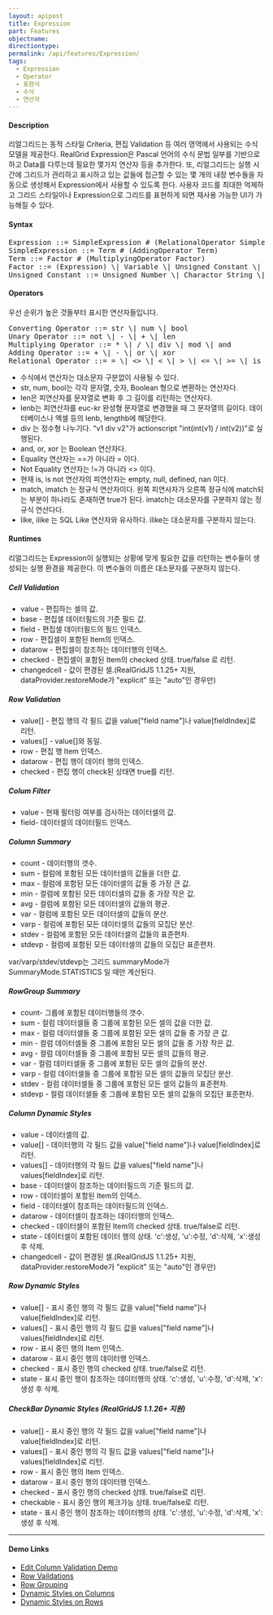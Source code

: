 ```yaml
---
layout: apipost
title: Expression
part: Features
objectname: 
directiontype: 
permalink: /api/features/Expression/
tags:
  - Expression
  - Operator
  - 표현식
  - 수식
  - 연산자
---
```


#### Description

리얼그리드는 동적 스타일 Criteria, 편집 Validation 등 여러 영역에서 사용되는 수식 모델을 제공한다. RealGrid Expression은 Pascal 언어의 수식 문법 일부를 기반으로 하고 Data를 다루는데 필요한 몇가지 연산자 등을 추가한다. 또, 리얼그리드는 실행 시간에 그리드가 관리하고 표시하고 있는 값들에 접근할 수 있는 몇 개의 내장 변수들을 자동으로 생성해서 Expression에서 사용할 수 있도록 한다.
사용자 코드를 최대한 억제하고 그리드 스타일이나 Expression으로 그리드를 표현하게 되면 재사용 가능한 UI가 가능해질 수 있다.

#### Syntax

<pre class="prettyprint">
Expression ::= SimpleExpression # (RelationalOperator SimpleExpression)
SimpleExpression ::= Term # (AddingOperator Term)
Term ::= Factor # (MultiplyingOperator Factor)
Factor ::= (Expression) \| Variable \| Unsigned Constant \| ConvertingOperator Factor \| UnaryOperator Factor
Unsigned Constant ::= Unsigned Number \| Charactor String \| null
</pre>

#### Operators

우선 순위가 높은 것들부터 표시한 연산자들입니다.

<pre class="prettyprint">
Converting Operator ::= str \| num \| bool
Unary Operator ::= not \| - \| + \| len
Multiplying Operator ::= * \| / \| div \| mod \| and
Adding Operator ::= + \| - \| or \| xor
Relational Operator ::= = \| <> \| < \| > \| <= \| >= \| is \| is not \| match \| not match \| imatch \| not imatch \| like \| not like \| ilike \| not ilike
</pre>

* 수식에서 연산자는 대소문자 구분없이 사용될 수 있다.
* str, num, bool는 각각 문자열, 숫자, Boolean 형으로 변환하는 연산자다.
* len은 피연산자를 문자열로 변화 후 그 길이를 리턴하는 연산자다.
* lenb는 피연산자를 euc-kr 완성형 문자열로 변경했을 때 그 문자열의 길이다. 데이터베이스나 엑셀 등의 lenb, lengthb에 해당한다.
* div 는 정수형 나누기다. "v1 div v2"가 actionscript "int(int(v1) / int(v2))"로 실행된다.
* and, or, xor 는 Boolean 연산자다.
* Equality 연산자는 ==가 아니라 = 이다.
* Not Equality 연산자는 !=가 아니라 <> 이다.
* 현재 is, is not 연산자의 피연산자는 empty, null, defined, nan 이다.
* match, imatch 는 정규식 연산자이다. 왼쪽 피연사자가 오른쪽 정규식에 match되는 부분이 하나라도 존재하면 true가 된다. imatch는 대소문자를 구분하지 않는 정규식 연산다다.
* like, ilike 는 SQL Like 연산자와 유사하다. ilike는 대소문자를 구분하지 않는다.

#### Runtimes

리얼그리드는 Expression이 실행되는 상황에 맞게 필요한 값을 리턴하는 변수들이 생성되는 실행 환경을 제공한다. 이 변수들의 이름은 대소문자를 구분하지 않는다.

##### Cell Validation

* value - 편집하는 셀의 값.
* base - 편집셀 데이터필드의 기준 필드 값.
* field - 편집셀 데이터필드의 필드 인덱스.
* row - 편집셀이 포함된 Item의 인덱스.
* datarow - 편집셀이 참조하는 데이터행의 인덱스.
* checked - 편집셀이 포함된 Item의 checked 상태. true/false 로 리턴.
* changedcell - 값이 편경된 셀.(RealGridJS 1.1.25+ 지원, dataProvider.restoreMode가 "explicit" 또는 "auto"인 경우만)

##### Row Validation

* value[] - 편집 행의 각 필드 값을 value["field name"]나 value[fieldIndex]로 리턴.
* values[] - value[]와 동일.
* row -	편집 행 Item 인덱스.
* datarow - 편집 행이 데이터 행의 인덱스.
* checked - 편집 행이 check된 상태면 true를 리턴.

##### Colum Filter

* value - 현재 필터링 여부를 검사하는 데이터셀의 값.
* field- 데이터셀의 데이터필드 인덱스.

##### Column Summary

* count - 데이터행의 갯수.
* sum - 컬럼에 포함된 모든 데이터셀의 값들을 더한 값.
* max - 컬럼에 포함된 모든 데이터셀의 값들 중 가장 큰 값.
* min - 컬럼에 포함된 모든 데이터셀의 값들 중 가장 작은 값.
* avg - 컬럼에 포함된 모든 데이터셀의 값들의 평균.
* var - 컬럼에 포함된 모든 데이터셀의 값들의 분산.
* varp - 컬럼에 포함된 모든 데이터셀의 값들의 모집단 분산.
* stdev - 컬럼에 포함된 모든 데이터셀의 값들의 표준편차.
* stdevp - 컬럼에 포함된 모든 데이터셀의 값들의 모집단 표준편차.

var/varp/stdev/stdevp는 그리드 summaryMode가 SummaryMode.STATISTICS 일 때만 계산된다.

##### RowGroup Summary

* count- 그룹에 포함된 데이터행들의 갯수.
* sum -	컬럼 데이터셀들 중 그룹에 포함된 모든 셀의 값을 더한 값.
* max - 컬럼 데이터셀들 중 그룹에 포함된 모든 셀의 값들 중 가장 큰 값.
* min - 컬럼 데이터셀들 중 그룹에 포함된 모든 셀의 값들 중 가장 작은 값.
* avg - 컬럼 데이터셀들 중 그룹에 포함된 모든 셀의 값들의 평균.
* var - 컬럼 데이터셀들 중 그룹에 포함된 모든 셀의 값들의 분산.
* varp - 컬럼 데이터셀들 중 그룹에 포함된 모든 셀의 값들의 모집단 분산.
* stdev - 컬럼 데이터셀들 중 그룹에 포함된 모든 셀의 값들의 표준편차.
* stdevp - 컬럼 데이터셀들 중 그룹에 포함된 모든 셀의 값들의 모집단 표준편차.

##### Column Dynamic Styles

* value - 데이터셀의 값.
* value[] - 데이터행의 각 필드 값을 value["field name"]나 value[fieldIndex]로 리턴.
* values[] - 데이터행의 각 필드 값을 values["field name"]나 values[fieldIndex]로 리턴.
* base - 데이터셀이 참조하는 데이터필드의 기준 필드의 값.
* row - 데이터셀이 포함된 Item의 인덱스.
* field - 데이터셀이 참조하는 데이터필드의 인덱스.
* datarow - 데이터셀이 참조하는 데이터행의 인덱스.
* checked - 데이터셀이 포함된 Item의 checked 상태. true/false로 리턴.
* state - 데이터셀이 포함된 데이터 행의 상태. 'c':생성, 'u':수정, 'd':삭제, 'x':생성 후 삭제.
* changedcell - 값이 편경된 셀.(RealGridJS 1.1.25+ 지원, dataProvider.restoreMode가 "explicit" 또는 "auto"인 경우만)

##### Row Dynamic Styles

* value[] - 표시 중인 행의 각 필드 값을 value["field name"]나 value[fieldIndex]로 리턴.
* values[] - 표시 중인 행의 각 필드 값을 values["field name"]나 values[fieldIndex]로 리턴.
* row - 표시 중인 행의 Item 인덱스.
* datarow - 표시 중인 행의 데이터행 인덱스.
* checked - 표시 중인 행의 checked 상태. true/false로 리턴.
* state - 표시 중인 행이 참조하는 데이터행의 상태. 'c':생성, 'u':수정, 'd':삭제, 'x':생성 후 삭제.  

##### CheckBar Dynamic Styles (RealGridJS 1.1.26+ 지원)

* value[] - 표시 중인 행의 각 필드 값을 value["field name"]나 value[fieldIndex]로 리턴.
* values[] - 표시 중인 행의 각 필드 값을 values["field name"]나 values[fieldIndex]로 리턴.
* row - 표시 중인 행의 Item 인덱스.
* datarow - 표시 중인 행의 데이터행 인덱스.
* checked - 표시 중인 행의 checked 상태. true/false로 리턴.
* checkable - 표시 중인 행의 체크가능 상태. true/false로 리턴.
* state - 표시 중인 행이 참조하는 데이터행의 상태. 'c':생성, 'u':수정, 'd':삭제, 'x':생성 후 삭제.  

---

#### Demo Links

* [Edit Column Validation Demo](http://demo.realgrid.com/Validation/ColumnValidation/)   
* [Row Vaildations](http://demo.realgrid.com/Validation/RowValidation/)   
* [Row Grouping](http://demo.realgrid.com/RowGroup/RowGrouping/)   
* [Dynamic Styles on Columns](http://demo.realgrid.com/GridStyle/DynamicStylesonColumns/)  
* [Dynamic Styles on Rows](http://demo.realgrid.com/GridStyle/DynamicStylesonRows/)  
 


